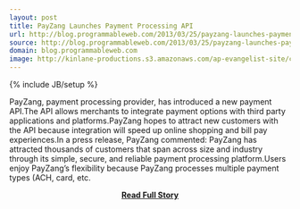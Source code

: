 ```yaml
---
layout: post
title: PayZang Launches Payment Processing API
url: http://blog.programmableweb.com/2013/03/25/payzang-launches-payment-processing-api/
source: http://blog.programmableweb.com/2013/03/25/payzang-launches-payment-processing-api/
domain: blog.programmableweb.com
image: http://kinlane-productions.s3.amazonaws.com/ap-evangelist-site/curated/screenshots/7110_feedproxy_google_com.png
---
```

{% include JB/setup %}<p>PayZang, payment processing provider, has introduced a new payment API.The API allows merchants to integrate payment options with third party applications and platforms.PayZang hopes to attract new customers with the API because integration will speed up online shopping and bill pay experiences.In a press release, PayZang commented: PayZang has attracted thousands of customers that span across size and industry through its simple, secure, and reliable payment processing platform.Users enjoy PayZang’s flexibility because PayZang processes multiple payment types (ACH, card, etc.</p>
<center><p><a href="http://blog.programmableweb.com/2013/03/25/payzang-launches-payment-processing-api/" style='padding:25px; font-sze:18px; font-weight: bold;'>Read Full Story</a></p></center>
